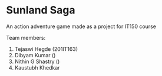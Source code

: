 # Sunland Saga
An action adventure game made as a project for IT150 course

Team members:
1. Tejaswi Hegde (201IT163)
2. Dibyam Kumar ()
3. Nithin G Shastry ()
4. Kaustubh Khedkar
